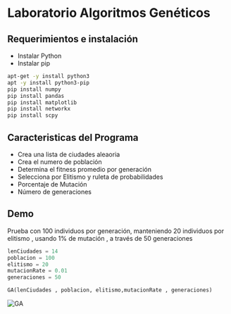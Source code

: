 # Laboratorio Algoritmos Genéticos

## Requerimientos e instalación

- Instalar Python
- Instalar pip

```bash
apt-get -y install python3 
apt -y install python3-pip
pip install numpy
pip install pandas
pip install matplotlib
pip install networkx
pip install scpy
```
## Caracteristicas del Programa

- Crea una lista de ciudades aleaoria
- Crea el numero de población
- Determina el fitness promedio por generación
- Selecciona por Elitismo y ruleta de probabilidades
- Porcentaje de Mutación 
- Número de generaciones

## Demo

Prueba con 100 individuos por generación, manteniendo 20 individuos
por elitismo , usando 1% de mutación , a través de 50 generaciones

```python
lenCiudades = 14
poblacion = 100
elitismo = 20
mutacionRate = 0.01
generaciones = 50

GA(lenCiudades , poblacion, elitismo,mutacionRate , generaciones)

```

![GA](https://user-images.githubusercontent.com/70419764/162658055-5e7b5dff-4a62-4a50-a716-b7e9533e50a6.gif)